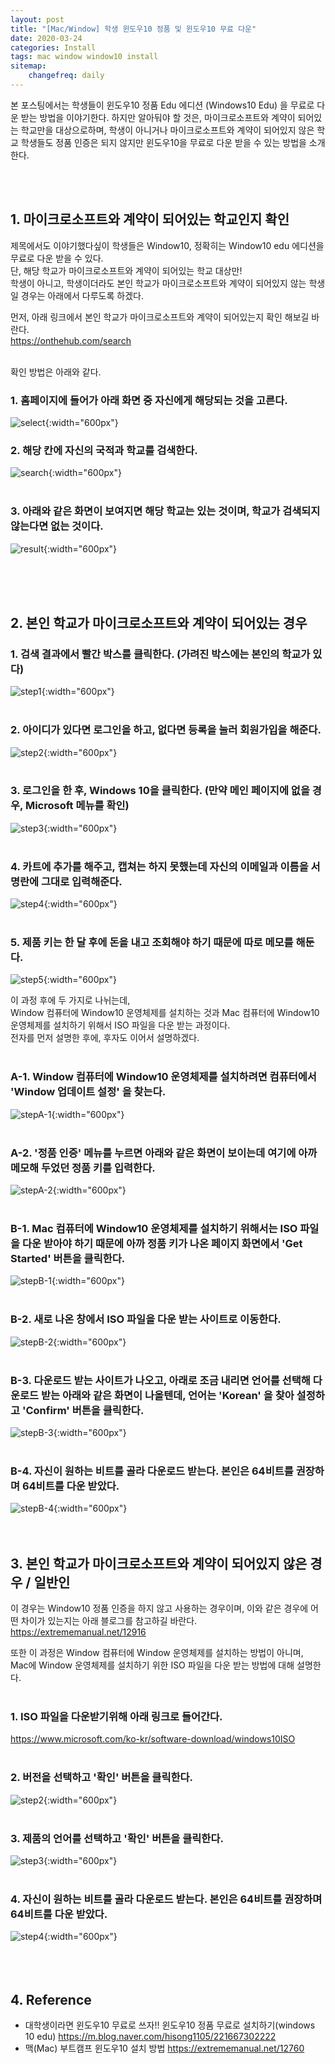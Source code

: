 ```yaml
---
layout: post
title: "[Mac/Window] 학생 윈도우10 정품 및 윈도우10 무료 다운"
date: 2020-03-24
categories: Install
tags: mac window window10 install
sitemap:
    changefreq: daily
---
```


본 포스팅에서는 학생들이 윈도우10 정품 Edu 에디션 (Windows10 Edu) 을 무료로 다운 받는 방법을 이야기한다. 하지만 알아둬야 할 것은, 마이크로소프트와 계약이 되어있는 학교만을 대상으로하며, 학생이 아니거나 마이크로소프트와 계약이 되어있지 않은 학교 학생들도 정품 인증은 되지 않지만 윈도우10을 무료로 다운 받을 수 있는 방법을 소개한다.  
<br/>

<br/>

## 1. 마이크로소프트와 계약이 되어있는 학교인지 확인
제목에서도 이야기했다싶이 학생들은 Window10, 정확히는 Window10 edu 에디션을 무료로 다운 받을 수 있다.  
단, 해당 학교가 마이크로소프트와 계약이 되어있는 학교 대상만!  
학생이 아니고, 학생이더라도 본인 학교가 마이크로소프트와 계약이 되어있지 않는 학생일 경우는 아래에서 다루도록 하겠다.

먼저, 아래 링크에서 본인 학교가 마이크로소프트와 계약이 되어있는지 확인 해보길 바란다.  
<https://onthehub.com/search>  
<br/>

확인 방법은 아래와 같다.  

### 1. 홈페이지에 들어가 아래 화면 중 자신에게 해당되는 것을 고른다.
![select](/assets/img/post/Install/Window10/select.png){:width="600px"}  

### 2. 해당 칸에 자신의 국적과 학교를 검색한다.
![search](/assets/img/post/Install/Window10/search.png){:width="600px"}  
<br/>

### 3. 아래와 같은 화면이 보여지면 해당 학교는 있는 것이며, 학교가 검색되지 않는다면 없는 것이다.
![result](/assets/img/post/Install/Window10/result.png){:width="600px"}  

<br/><br/><br/>

## 2. 본인 학교가 마이크로소프트와 계약이 되어있는 경우

### 1. 검색 결과에서 빨간 박스를 클릭한다. (가려진 박스에는 본인의 학교가 있다)
![step1](/assets/img/post/Install/Window10/1.png){:width="600px"}  
<br/>

### 2. 아이디가 있다면 로그인을 하고, 없다면 등록을 눌러 회원가입을 해준다.
![step2](/assets/img/post/Install/Window10/2.png){:width="600px"}  
<br/>

### 3. 로그인을 한 후, Windows 10을 클릭한다. (만약 메인 페이지에 없을 경우, Microsoft 메뉴를 확인)
![step3](/assets/img/post/Install/Window10/3.png){:width="600px"}  
<br/>

### 4. 카트에 추가를 해주고, 캡쳐는 하지 못했는데 자신의 이메일과 이름을 서명란에 그대로 입력해준다.
![step4](/assets/img/post/Install/Window10/4.png){:width="600px"}  
<br/>

### 5. 제품 키는 한 달 후에 돈을 내고 조회해야 하기 때문에 따로 메모를 해둔다.
![step5](/assets/img/post/Install/Window10/5.png){:width="600px"}  

이 과정 후에 두 가지로 나뉘는데,  
Window 컴퓨터에 Window10 운영체제를 설치하는 것과 Mac 컴퓨터에 Window10 운영체제를 설치하기 위해서 ISO 파일을 다운 받는 과정이다.  
전자를 먼저 설명한 후에, 후자도 이어서 설명하겠다.  
<br/>

### A-1. Window 컴퓨터에 Window10 운영체제를 설치하려면 컴퓨터에서 'Window 업데이트 설정' 을 찾는다.
![stepA-1](/assets/img/post/Install/Window10/A-1.png){:width="600px"}  
<br/>

### A-2. '정품 인증' 메뉴를 누르면 아래와 같은 화면이 보이는데 여기에 아까 메모해 두었던 정품 키를 입력한다.
![stepA-2](/assets/img/post/Install/Window10/A-2.png){:width="600px"}  
<br/>

### B-1. Mac 컴퓨터에 Window10 운영체제를 설치하기 위해서는 ISO 파일을 다운 받아야 하기 때문에 아까 정품 키가 나온 페이지 화면에서 'Get Started' 버튼을 클릭한다.
![stepB-1](/assets/img/post/Install/Window10/B-1.png){:width="600px"}  
<br/>

### B-2. 새로 나온 창에서 ISO 파일을 다운 받는 사이트로 이동한다.
![stepB-2](/assets/img/post/Install/Window10/B-2.png){:width="600px"}  
<br/>

### B-3. 다운로드 받는 사이트가 나오고, 아래로 조금 내리면 언어를 선택해 다운로드 받는 아래와 같은 화면이 나올텐데, 언어는 'Korean' 을 찾아 설정하고 'Confirm' 버튼을 클릭한다.
![stepB-3](/assets/img/post/Install/Window10/B-3.png){:width="600px"}  
<br/>

### B-4. 자신이 원하는 비트를 골라 다운로드 받는다. 본인은 64비트를 권장하며 64비트를 다운 받았다.
![stepB-4](/assets/img/post/Install/Window10/B-4.png){:width="600px"}  
<br/><br/>

## 3. 본인 학교가 마이크로소프트와 계약이 되어있지 않은 경우 / 일반인
이 경우는 Window10 정품 인증을 하지 않고 사용하는 경우이며, 이와 같은 경우에 어떤 차이가 있는지는 아래 블로그를 참고하길 바란다.  
<https://extrememanual.net/12916>

또한 이 과정은 Window 컴퓨터에 Window 운영체제를 설치하는 방법이 아니며,  
Mac에 Window 운영체제를 설치하기 위한 ISO 파일을 다운 받는 방법에 대해 설명한다.  
<br/>

### 1. ISO 파일을 다운받기위해 아래 링크로 들어간다.
<https://www.microsoft.com/ko-kr/software-download/windows10ISO>  
<br/>

### 2. 버전을 선택하고 '확인' 버튼을 클릭한다.
![step2](/assets/img/post/Install/Window10/6.png){:width="600px"}  
<br/>

### 3. 제품의 언어를 선택하고 '확인' 버튼을 클릭한다.
![step3](/assets/img/post/Install/Window10/7.png){:width="600px"}  
<br/>

### 4. 자신이 원하는 비트를 골라 다운로드 받는다. 본인은 64비트를 권장하며 64비트를 다운 받았다.
![step4](/assets/img/post/Install/Window10/8.png){:width="600px"}  
<br/><br/><br/>

## 4. Reference
- 대학생이라면 윈도우10 무료로 쓰자!! 윈도우10 정품 무료로 설치하기(windows 10 edu) <https://m.blog.naver.com/hisong1105/221667302222>
- 맥(Mac) 부트캠프 윈도우10 설치 방법 <https://extrememanual.net/12760>
<br/><br/><br/>